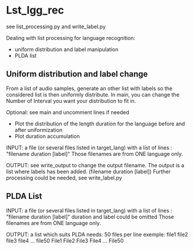 Lst_lgg_rec
===========

see list_processing.py and write_label.py

Dealing with list processing for language recognition: 
- uniform distribution and label manipulation
- PLDA list

Uniform distribution and label change
--------------------------------------

From a list of audio samples, generate an other list with labels so the
considered list is then uniformly distribute. In main, you can change the Number
of Interval you want your distribution to fit in. 

Optional: see main and uncomment lines if needed
- Plot the distribution of the length duration for the language before 
and after uniformization
- Plot duration accumulation

INPUT: a file (or several files listed in target_lang) with a list of lines :
"filename duration [label]"
Those filenames are from ONE language only.

OUTPUT: see write_output to change the output filename.
The output is a list where labels has been added. (filename duration [label])
Further processing could be needed, see write_label.py

PLDA List
---------

INPUT: a file (or several files listed in target_lang) with a list of lines :
"filename duration [label]" duration and label could be omitted 
Those filenames are from ONE language only.

OUTPUT: a list which suits PLDA needs: 50 files per line
exemple: file1 file2 file3 file4 ... file50
         File1 File2 File3 File4 ... File50
